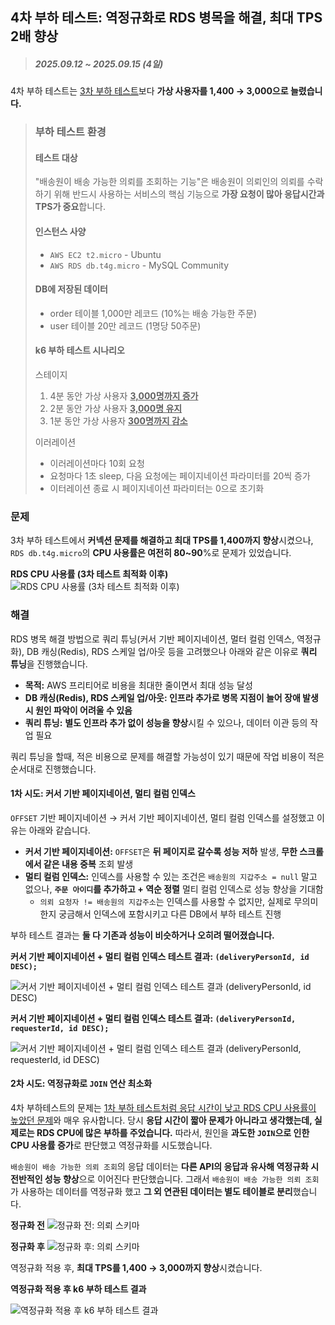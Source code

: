 ## 4차 부하 테스트: 역정규화로 RDS 병목을 해결, 최대 TPS 2배 향상

> ##### 2025.09.12 ~ 2025.09.15 (4일)

4차 부하 테스트는 [3차 부하 테스트](<3차 부하 테스트: 서버 인스턴스 커넥션 풀 조정으로 제한된 환경에서 TPS 40프로 증가.md>)보다 **가상 사용자를 1,400 → 3,000으로 늘렸습니다.**

> ### 부하 테스트 환경
> 
> #### 테스트 대상
> 
> "배송원이 배송 가능한 의뢰를 조회하는 기능"은 배송원이 의뢰인의 의뢰를 수락하기 위해 반드시 사용하는 서비스의 핵심 기능으로 **가장 요청이 많아 응답시간과 TPS가 중요**합니다.
> 
> #### 인스턴스 사양
> 
> - `AWS EC2 t2.micro` - Ubuntu
> - `AWS RDS db.t4g.micro` - MySQL Community
> 
> #### DB에 저장된 데이터
> 
> - order 테이블 1,000만 레코드 (10%는 배송 가능한 주문)
> - user 테이블 20만 레코드 (1명당 50주문)
> 
> #### k6 부하 테스트 시나리오
> 
> 스테이지
> 
> 1. 4분 동안 가상 사용자 <u>**3,000명까지 증가**</u>
> 2. 2분 동안 가상 사용자 <u>**3,000명 유지**</u>
> 3. 1분 동안 가상 사용자 <u>**300명까지 감소**</u>
> 
> 이러레이션
> 
> - 이러레이션마다 10회 요청
> - 요청마다 1초 sleep, 다음 요청에는 페이지네이션 파라미터를 20씩 증가
> - 이터레이션 종료 시 페이지네이션 파라미터는 0으로 초기화

### 문제

3차 부하 테스트에서 **커넥션 문제를 해결하고 최대 TPS를 1,400까지 향상**시켰으나, `RDS db.t4g.micro`의 **CPU 사용률은 여전히 80~90**%로 문제가 있었습니다.

**RDS CPU 사용률 (3차 테스트 최적화 이후)**
![RDS CPU 사용률 (3차 테스트 최적화 이후)](<3 RDS 커넥션 풀 병목 해결/rds cpu.png>)

### 해결

RDS 병목 해결 방법으로 쿼리 튜닝(커서 기반 페이지네이션, 멀터 컬럼 인덱스, 역정규화), DB 캐싱(Redis), RDS 스케일 업/아웃 등을 고려했으나 아래와 같은 이유로 **쿼리 튜닝**을 진행했습니다.

- **목적:** AWS 프리티어로 비용을 최대한 줄이면서 최대 성능 달성
- **DB 캐싱(Redis), RDS 스케일 업/아웃: 인프라 추가로 병목 지점이 늘어 장애 발생 시 원인 파악이 어려울 수 있음**
- **쿼리 튜닝:** **별도 인프라 추가 없이 성능을 향상**시킬 수 있으나, 데이터 이관 등의 작업 필요

쿼리 튜닝을 할때, 적은 비용으로 문제를 해결할 가능성이 있기 때문에 작업 비용이 적은 순서대로 진행했습니다.

#### 1차 시도: 커서 기반 페이지네이션, 멀티 컬럼 인덱스

`OFFSET` 기반 페이지네이션 → 커서 기반 페이지네이션, 멀티 컬럼 인덱스를 설정했고 이유는 아래와 같습니다.

- **커서 기반 페이지네이션:** `OFFSET`은 **뒤 페이지로 갈수록 성능 저하** 발생, **무한 스크롤에서 같은 내용 중복** 조회 발생
- **멀티 컬럼 인덱스:** 인덱스를 사용할 수 있는 조건은 `배송원의 지갑주소 = null` 말고 없으나, **`주문 아이디`를 추가하고 + 역순 정렬** 멀티 컬럼 인덱스로 성능 향상을 기대함
  - `의뢰 요청자 != 배송원의 지갑주소`는 인덱스를 사용할 수 없지만, 실제로 무의미한지 궁금해서 인덱스에 포함시키고 다른 DB에서 부하 테스트 진행

부하 테스트 결과는 **둘 다 기존과 성능이 비슷하거나 오히려 떨어졌습니다.**

**커서 기반 페이지네이션 + 멀티 컬럼 인덱스 테스트 결과: `(deliveryPersonId, id DESC);`**

![커서 기반 페이지네이션 + 멀티 컬럼 인덱스 테스트 결과 (deliveryPersonId, id DESC)](<4 쿼리튜닝/deliverypersonid-id-desc/k6 멀티 컬럼 인덱스 테스트 결과 (deliveryPersonId, id DESC).png>)

**커서 기반 페이지네이션 + 멀티 컬럼 인덱스 테스트 결과: `(deliveryPersonId, requesterId, id DESC);`**

![커서 기반 페이지네이션 + 멀티 컬럼 인덱스 테스트 결과 (deliveryPersonId, requesterId, id DESC)](<4 쿼리튜닝/deliverypersonid-requesterid-id-desc/k6 멀티 컬럼 인덱스 테스트 결과 (deliveryPersonId, requesterId, id DESC).png>)

#### 2차 시도: 역정규화로 `JOIN` 연산 최소화

4차 부하테스트의 문제는 [1차 부하 테스트처럼 응답 시간이 낮고 RDS CPU 사용률이 높았던 문제](<./1차 부하 테스트: 인덱스로 RDS CPU 사용률 60프로 감소, 최대 TPS 9배 증가.md#해결>)와 매우 유사합니다. 당시 **응답 시간이 짧아 문제가 아니라고 생각했는데, 실제로는 RDS CPU에 많은 부하를 주었습니다.** 따라서, 원인을 **과도한 `JOIN`으로 인한 CPU 사용률 증가**로 판단했고 역정규화를 시도했습니다.

`배송원이 배송 가능한 의뢰 조회`의 응답 데이터는 **다른 API의 응답과 유사해 역정규화 시 전반적인 성능 향상**으로 이어진다 판단했습니다. 그래서 `배송원이 배송 가능한 의뢰 조회`가 사용하는 데이터를 역정규화 했고 **그 외 연관된 데이터는 별도 테이블로 분리**했습니다.

**정규화 전**
![정규화 전: 의뢰 스키마](../quicker.jpeg)

**정규화 후**
![정규화 후: 의뢰 스키마](<4 쿼리튜닝/역정규화/역정규화.png>)

역정규화 적용 후, **최대 TPS를 1,400 → 3,000까지 향상**시켰습니다.

**역정규화 적용 후 k6 부하 테스트 결과**

![역정규화 적용 후 k6 부하 테스트 결과](<4 쿼리튜닝/역정규화/k6.png>)
